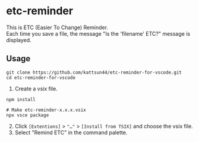 # etc-reminder

This is ETC (Easier To Change) Reminder.  
Each time you save a file, the message "Is the 'filename' ETC?" message is displayed.

## Usage
```shell
git clone https://github.com/kattsun44/etc-reminder-for-vscode.git
cd etc-reminder-for-vscode
```

1. Create a vsix file.
```shell
npm install
```
```shell
# Make etc-reminder-x.x.x.vsix
npx vsce package
```

2. Click `[Extentions]` > `"…"` > `[Install from TSIX]` and choose the vsix file.
3. Select "Remind ETC" in the command palette.
